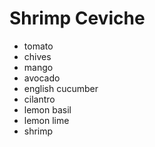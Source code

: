 # Shrimp Ceviche

* tomato
* chives
* mango
* avocado
* english cucumber
* cilantro
* lemon basil
* lemon lime
* shrimp
